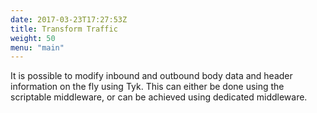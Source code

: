 ```yaml
---
date: 2017-03-23T17:27:53Z
title: Transform Traffic
weight: 50
menu: "main"
---
```


It is possible to modify inbound and outbound body data and header information on the fly using Tyk. This can either be done using the scriptable middleware, or can be achieved using dedicated middleware.